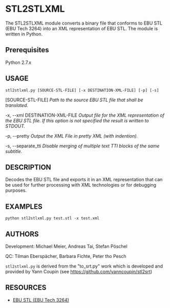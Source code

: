 # STL2STLXML
The STL2STLXML module converts a binary file that conforms to EBU STL
(EBU Tech 3264) into an XML representation of EBU STL. The module is
written in Python.

## Prerequisites
Python 2.7.x

## USAGE

    stl2stlxml.py [SOURCE-STL-FILE] [-x DESTINATION-XML-FILE] [-p] [-s]

[SOURCE-STL-FILE] <i>Path to the source EBU STL file that shall be translated.</i>

-x, --xml DESTINATION-XML-FILE <i>Output file for the XML representation of the EBU STL file. If this option is not specified the result is written to STDOUT.</i>

-p, --pretty <i>Output the XML File in pretty XML (with indention).</i>

-s, --separate_tti <i>Disable merging of multiple text TTI blocks of the same subtitle.</i>


## DESCRIPTION
Decodes the EBU STL file and exports it in an XML representation that
can be used for further processing with XML technologies or for
debugging purposes.

## EXAMPLES
    python stl2stlxml.py test.stl -x test.xml

## AUTHORS
Development: Michael Meier, Andreas Tai, Stefan Pöschel

QC: Tilman Eberspächer, Barbara Fichte, Peter tho Pesch

`stl2stlxml.py` is derived from the "to_srt.py" work which is developed
and provided by Yann Coupin (see https://github.com/yanncoupin/stl2srt)

## RESOURCES
* [EBU STL (EBU Tech 3264)](https://tech.ebu.ch/docs/tech/tech3264.pdf)
